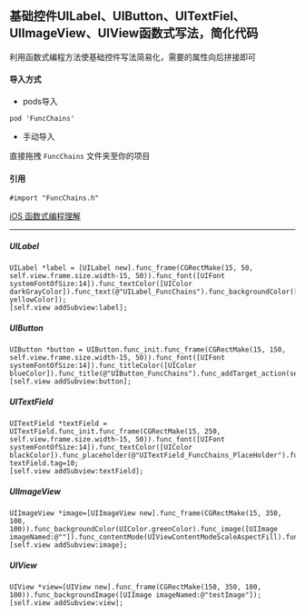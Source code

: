 ## 基础控件UILabel、UIButton、UITextFiel、UIImageView、UIView函数式写法，简化代码
利用函数式编程方法使基础控件写法简易化，需要的属性向后拼接即可

#### 导入方式
+ pods导入
```
pod 'FuncChains'
```
+ 手动导入

直接拖拽 ` FuncChains ` 文件夹至你的项目


#### 引用
```
#import "FuncChains.h"
```

[iOS 函数式编程理解](https://www.jianshu.com/p/f1f06c5b50d3)

---

##### UILabel
```
UILabel *label = [UILabel new].func_frame(CGRectMake(15, 50, self.view.frame.size.width-15, 50)).func_font([UIFont systemFontOfSize:14]).func_textColor([UIColor darkGrayColor]).func_text(@"UILabel_FuncChains").func_backgroundColor([UIColor yellowColor]);
[self.view addSubview:label];
```

##### UIButton
```
UIButton *button = UIButton.func_init.func_frame(CGRectMake(15, 150, self.view.frame.size.width-15, 50)).func_font([UIFont systemFontOfSize:14]).func_titleColor([UIColor blueColor]).func_title(@"UIButton_FuncChains").func_addTarget_action(self,@selector(buttonClick));
[self.view addSubview:button];
```

##### UITextField
```
UITextField *textField = UITextField.func_init.func_frame(CGRectMake(15, 250, self.view.frame.size.width-15, 50)).func_font([UIFont systemFontOfSize:14]).func_textColor([UIColor blackColor]).func_placeholder(@"UITextField_FuncChains_PlaceHolder").func_borderStyle(UITextBorderStyleLine).func_clearButtonMode(UITextFieldViewModeWhileEditing).func_addTarget_action_events(self,@selector(textFieldChange),UIControlEventEditingChanged);
textField.tag=10;
[self.view addSubview:textField];
```

##### UIImageView
```
UIImageView *image=[UIImageView new].func_frame(CGRectMake(15, 350, 100, 100)).func_backgroundColor(UIColor.greenColor).func_image([UIImage imageNamed:@""]).func_contentMode(UIViewContentModeScaleAspectFill).func_addTapGestureTarget_action(self,@selector(imageClick));
[self.view addSubview:image];
```

##### UIView
```
UIView *view=[UIView new].func_frame(CGRectMake(150, 350, 100, 100)).func_backgroundImage([UIImage imageNamed:@"testImage"]);
[self.view addSubview:view];
```


